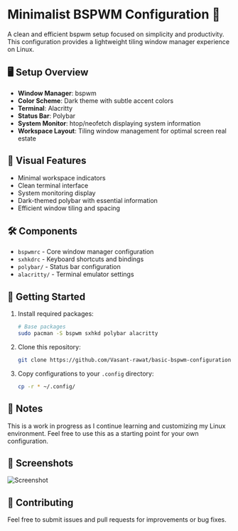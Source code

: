 


# Minimalist BSPWM Configuration 🚀

A clean and efficient bspwm setup focused on simplicity and productivity. This configuration provides a lightweight tiling window manager experience on Linux.

## 🖥️ Setup Overview

- **Window Manager**: bspwm
- **Color Scheme**: Dark theme with subtle accent colors
- **Terminal**: Alacritty
- **Status Bar**: Polybar
- **System Monitor**: htop/neofetch displaying system information
- **Workspace Layout**: Tiling window management for optimal screen real estate

## 🎨 Visual Features

- Minimal workspace indicators
- Clean terminal interface
- System monitoring display
- Dark-themed polybar with essential information
- Efficient window tiling and spacing

## 🛠️ Components

- `bspwmrc` - Core window manager configuration
- `sxhkdrc` - Keyboard shortcuts and bindings
- `polybar/` - Status bar configuration
- `alacritty/` - Terminal emulator settings

## 🚀 Getting Started

1. Install required packages:
   ```bash
   # Base packages
   sudo pacman -S bspwm sxhkd polybar alacritty
   ```

2. Clone this repository:
   ```bash
   git clone https://github.com/Vasant-rawat/basic-bspwm-configuration.git
   ```

3. Copy configurations to your `.config` directory:
   ```bash
   cp -r * ~/.config/
   ```

## 📝 Notes

This is a work in progress as I continue learning and customizing my Linux environment. Feel free to use this as a starting point for your own configuration.

## 📸 Screenshots

![Screenshot](https://github.com/user-attachments/assets/0cd51385-fa63-4024-8c16-8a7a95a435d7)

## 🤝 Contributing

Feel free to submit issues and pull requests for improvements or bug fixes.




